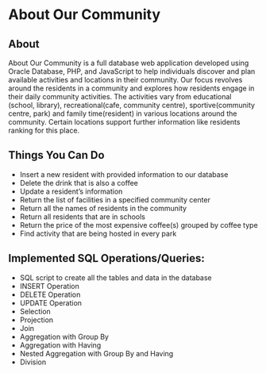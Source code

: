 # About Our Community 

About 
---------
About Our Community is a full database web application developed using Oracle Database, PHP, and JavaScript to help individuals discover and plan available activities and locations in their community.
Our focus revolves around the residents in a community and explores how residents
engage in their daily community activities. The activities vary from educational
(school, library), recreational(cafe, community centre), sportive(community centre, park) 
and family time(resident)  in various locations around the community. Certain locations support
further information like residents ranking for this place.

Things You Can Do
--------
- Insert a new resident with provided information to our database
- Delete the drink that is also a coffee
- Update a resident’s information
- Return the list of facilities in a specified community center
- Return all the names of residents in the community
- Return all residents that are in schools
- Return the price of the most expensive coffee(s) grouped by coffee type
- Find activity that are being hosted in every park

Implemented SQL Operations/Queries:
--------
- SQL script to create all the tables and data in the database
- INSERT Operation
- DELETE Operation
- UPDATE Operation
- Selection
- Projection
- Join
- Aggregation with Group By
- Aggregation with Having
- Nested Aggregation with Group By and Having
- Division

